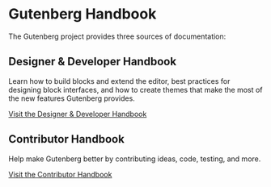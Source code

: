 # Gutenberg Handbook

The Gutenberg project provides three sources of documentation:

## Designer & Developer Handbook

Learn how to build blocks and extend the editor, best practices for designing block interfaces, and how to create themes that make the most of the new features Gutenberg provides.

[Visit the Designer & Developer Handbook](../docs/designers-developers/readme.md)

## Contributor Handbook

Help make Gutenberg better by contributing ideas, code, testing, and more.

[Visit the Contributor Handbook](../docs/contributors/readme.md)
